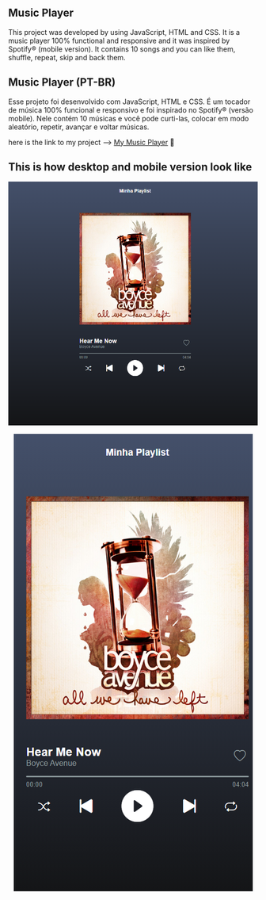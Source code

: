 ## Music Player

This project was developed by using JavaScript, HTML and CSS. It is a music player 100% functional and responsive and it was inspired by
Spotify® (mobile version). It contains 10 songs and you can like them, shuffle, repeat, skip and back them.

## Music Player (PT-BR)

Esse projeto foi desenvolvido com JavaScript, HTML e CSS. É um tocador de música 100% funcional e responsivo e foi inspirado no Spotify® 
(versão mobile). Nele contém 10 músicas e você pode curti-las, colocar em modo aleatório, repetir, avançar e voltar músicas.

 here is the link to my project --> <a href= "https://itsale-o.github.io/music-player/">My Music Player</a> :musical_note: 
 
 
## This is how desktop and mobile version look like

![](imagens/music_player.png)

<div align="center">

 ![](imagens/music_player_mobile.png)

</div>
